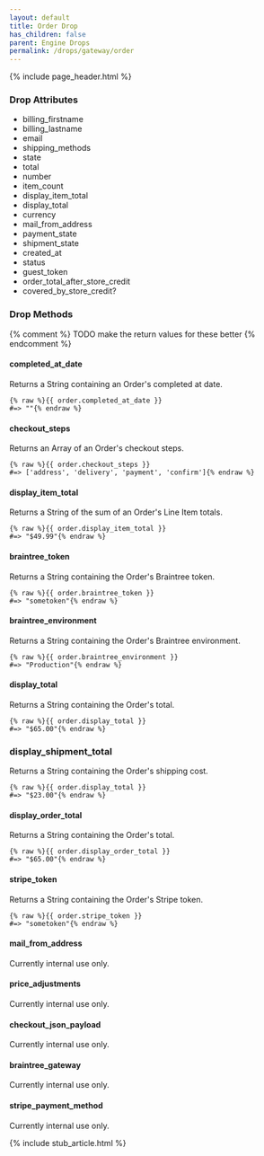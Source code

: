 ```yaml
---
layout: default
title: Order Drop
has_children: false
parent: Engine Drops
permalink: /drops/gateway/order
---
```


{% include page_header.html %}

### Drop Attributes

- billing_firstname
- billing_lastname
- email
- shipping_methods
- state
- total
- number
- item_count
- display_item_total
- display_total
- currency
- mail_from_address
- payment_state
- shipment_state
- created_at
- status
- guest_token
- order_total_after_store_credit
- covered_by_store_credit?

### Drop Methods

{% comment %}
  TODO make the return values for these better
{% endcomment %}

#### completed_at_date

Returns a String containing an Order's completed at date.

```liquid
{% raw %}{{ order.completed_at_date }}
#=> ""{% endraw %}
```

#### checkout_steps

Returns an Array of an Order's checkout steps.

```liquid
{% raw %}{{ order.checkout_steps }}
#=> ['address', 'delivery', 'payment', 'confirm']{% endraw %}
```

#### display_item_total

Returns a String of the sum of an Order's Line Item totals.

```liquid
{% raw %}{{ order.display_item_total }}
#=> "$49.99"{% endraw %}
```

#### braintree_token

Returns a String containing the Order's Braintree token.

```liquid
{% raw %}{{ order.braintree_token }}
#=> "sometoken"{% endraw %}
```

#### braintree_environment

Returns a String containing the Order's Braintree environment.

```liquid
{% raw %}{{ order.braintree_environment }}
#=> "Production"{% endraw %}
```

#### display_total

Returns a String containing the Order's total.

```liquid
{% raw %}{{ order.display_total }}
#=> "$65.00"{% endraw %}
```

### display_shipment_total

Returns a String containing the Order's shipping cost.

```liquid
{% raw %}{{ order.display_total }}
#=> "$23.00"{% endraw %}
```

#### display_order_total

Returns a String containing the Order's total.

```liquid
{% raw %}{{ order.display_order_total }}
#=> "$65.00"{% endraw %}
```

#### stripe_token

Returns a String containing the Order's Stripe token.

```liquid
{% raw %}{{ order.stripe_token }}
#=> "sometoken"{% endraw %}
```

#### mail_from_address

Currently internal use only.

#### price_adjustments

Currently internal use only.

#### checkout_json_payload

Currently internal use only.

#### braintree_gateway

Currently internal use only.

#### stripe_payment_method

Currently internal use only.

{% include stub_article.html %}